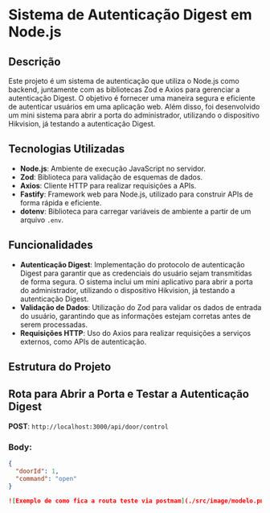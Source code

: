 # Sistema de Autenticação Digest em Node.js

## Descrição

Este projeto é um sistema de autenticação que utiliza o Node.js como backend, juntamente com as bibliotecas Zod e Axios para gerenciar a autenticação Digest. O objetivo é fornecer uma maneira segura e eficiente de autenticar usuários em uma aplicação web. Além disso, foi desenvolvido um mini sistema para abrir a porta do administrador, utilizando o dispositivo Hikvision, já testando a autenticação Digest.

## Tecnologias Utilizadas

- **Node.js**: Ambiente de execução JavaScript no servidor.
- **Zod**: Biblioteca para validação de esquemas de dados.
- **Axios**: Cliente HTTP para realizar requisições a APIs.
- **Fastify**: Framework web para Node.js, utilizado para construir APIs de forma rápida e eficiente.
- **dotenv**: Biblioteca para carregar variáveis de ambiente a partir de um arquivo `.env`.

## Funcionalidades

- **Autenticação Digest**: Implementação do protocolo de autenticação Digest para garantir que as credenciais do usuário sejam transmitidas de forma segura. O sistema inclui um mini aplicativo para abrir a porta do administrador, utilizando o dispositivo Hikvision, já testando a autenticação Digest.
- **Validação de Dados**: Utilização do Zod para validar os dados de entrada do usuário, garantindo que as informações estejam corretas antes de serem processadas.
- **Requisições HTTP**: Uso do Axios para realizar requisições a serviços externos, como APIs de autenticação.

## Estrutura do Projeto


## Rota para Abrir a Porta e Testar a Autenticação Digest

**POST**: `http://localhost:3000/api/door/control`

### Body:
```json
{
  "doorId": 1,
  "command": "open"
}

![Exemplo de como fica a routa teste via postmam](./src/image/modelo.png)